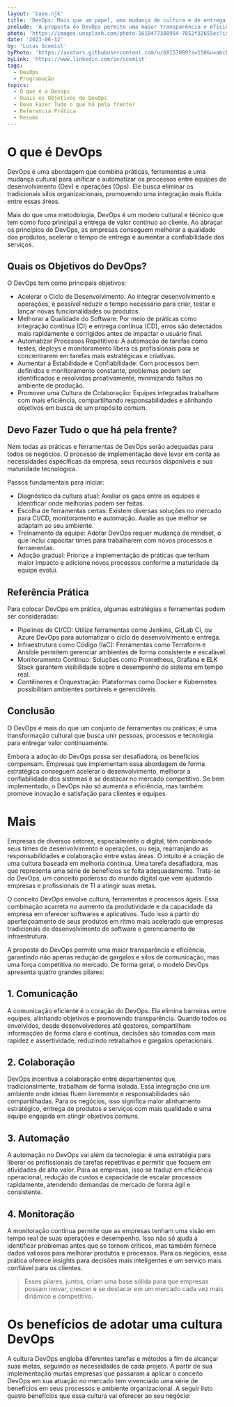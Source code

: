 ```yaml
---
layout: 'base.njk'
title: 'DevOps: Mais que um papel, uma mudança de cultura e de entrega de valor'
prelude: 'A proposta do DevOps permite uma maior transparência e eficiência, garantindo não apenas redução de gargalos e silos de comunicação, mas uma força competitiva no mercado. De forma geral, o modelo DevOps apresenta quatro grandes pilares'
photo: 'https://images.unsplash.com/photo-1618477388954-7852f32655ec?ixlib=rb-4.0.3&ixid=M3wxMjA3fDB8MHxwaG90by1wYWdlfHx8fGVufDB8fHx8fA%3D%3D&auto=format&fit=crop&w=764&q=80'
date: '2023-06-12'
by: 'Lucas Scemist'
byPhoto: 'https://avatars.githubusercontent.com/u/68157089?s=150&u=abcbbc919c91cf2cd6f4bc5cb11c6db02c5f8a48&v=4'
byLink: 'https://www.linkedin.com/in/scemist'
tags:
  - DevOps
  - Programação
topics:
  - O que é o Devops
  - Quais os Objetivos do DevOps
  - Devo Fazer Tudo o que há pela frente?
  - Referencia Prática
  - Resumo
---
```


# O que é DevOps

DevOps é uma abordagem que combina práticas, ferramentas e uma mudança cultural para unificar e automatizar os processos entre equipes de desenvolvimento (Dev) e operações (Ops). Ele busca eliminar os tradicionais silos organizacionais, promovendo uma integração mais fluida entre essas áreas.

Mais do que uma metodologia, DevOps é um modelo cultural e técnico que tem como foco principal a entrega de valor contínuo ao cliente. Ao abraçar os princípios do DevOps, as empresas conseguem melhorar a qualidade dos produtos, acelerar o tempo de entrega e aumentar a confiabilidade dos serviços.

## Quais os Objetivos do DevOps?

O DevOps tem como principais objetivos:

- Acelerar o Ciclo de Desenvolvimento: Ao integrar desenvolvimento e operações, é possível reduzir o tempo necessário para criar, testar e lançar novas funcionalidades ou produtos.
- Melhorar a Qualidade do Software: Por meio de práticas como integração contínua (CI) e entrega contínua (CD), erros são detectados mais rapidamente e corrigidos antes de impactar o usuário final.
- Automatizar Processos Repetitivos: A automação de tarefas como testes, deploys e monitoramento libera os profissionais para se concentrarem em tarefas mais estratégicas e criativas.
- Aumentar a Estabilidade e Confiabilidade: Com processos bem definidos e monitoramento constante, problemas podem ser identificados e resolvidos proativamente, minimizando falhas no ambiente de produção.
- Promover uma Cultura de Colaboração: Equipes integradas trabalham com mais eficiência, compartilhando responsabilidades e alinhando objetivos em busca de um propósito comum.

## Devo Fazer Tudo o que há pela frente?

Nem todas as práticas e ferramentas de DevOps serão adequadas para todos os negócios. O processo de implementação deve levar em conta as necessidades específicas da empresa, seus recursos disponíveis e sua maturidade tecnológica.

Passos fundamentais para iniciar:

- Diagnóstico da cultura atual: Avaliar os gaps entre as equipes e identificar onde melhorias podem ser feitas.
- Escolha de ferramentas certas: Existem diversas soluções no mercado para CI/CD, monitoramento e automação. Avalie as que melhor se adaptam ao seu ambiente.
- Treinamento da equipe: Adotar DevOps requer mudança de mindset, o que inclui capacitar times para trabalharem com novos processos e ferramentas.
- Adoção gradual: Priorize a implementação de práticas que tenham maior impacto e adicione novos processos conforme a maturidade da equipe evolui.

## Referência Prática

Para colocar DevOps em prática, algumas estratégias e ferramentas podem ser consideradas:

- Pipelines de CI/CD: Utilize ferramentas como Jenkins, GitLab CI, ou Azure DevOps para automatizar o ciclo de desenvolvimento e entrega.
- Infraestrutura como Código (IaC): Ferramentas como Terraform e Ansible permitem gerenciar ambientes de forma consistente e escalável.
- Monitoramento Contínuo: Soluções como Prometheus, Grafana e ELK Stack garantem visibilidade sobre o desempenho do sistema em tempo real.
- Contêineres e Orquestração: Plataformas como Docker e Kubernetes possibilitam ambientes portáveis e gerenciáveis.

## Conclusão

O DevOps é mais do que um conjunto de ferramentas ou práticas; é uma transformação cultural que busca unir pessoas, processos e tecnologia para entregar valor continuamente.

Embora a adoção do DevOps possa ser desafiadora, os benefícios compensam. Empresas que implementam essa abordagem de forma estratégica conseguem acelerar o desenvolvimento, melhorar a confiabilidade dos sistemas e se destacar no mercado competitivo. Se bem implementado, o DevOps não só aumenta a eficiência, mas também promove inovação e satisfação para clientes e equipes.

# Mais

Empresas de diversos setores, especialmente o digital, têm combinado seus times de desenvolvimento e operações, ou seja, rearranjando as responsabilidades e colaboração entre estas áreas. O intuito é a criação de uma cultura baseada em melhoria contínua. Uma tarefa desafiadora, mas que representa uma série de benefícios se feita adequadamente. Trata-se do DevOps, um conceito poderoso do mundo digital que vem ajudando empresas e profissionais de TI a atingir suas metas.

O conceito DevOps envolve cultura, ferramentas e processos ágeis. Essa combinação acarreta no aumento da produtividade e da capacidade da empresa em oferecer softwares e aplicativos. Tudo isso a partir do aperfeiçoamento de seus produtos em ritmo mais acelerado que empresas tradicionais de desenvolvimento de software e gerenciamento de infraestrutura.

A proposta do DevOps permite uma maior transparência e eficiência, garantindo não apenas redução de gargalos e silos de comunicação, mas uma força competitiva no mercado. De forma geral, o modelo DevOps apresenta quatro grandes pilares:

## 1. Comunicação

A comunicação eficiente é o coração do DevOps. Ela elimina barreiras entre equipes, alinhando objetivos e promovendo transparência. Quando todos os envolvidos, desde desenvolvedores até gestores, compartilham informações de forma clara e contínua, decisões são tomadas com mais rapidez e assertividade, reduzindo retrabalhos e gargalos operacionais.

## 2. Colaboração

DevOps incentiva a colaboração entre departamentos que, tradicionalmente, trabalham de forma isolada. Essa integração cria um ambiente onde ideias fluem livremente e responsabilidades são compartilhadas. Para os negócios, isso significa maior alinhamento estratégico, entrega de produtos e serviços com mais qualidade e uma equipe engajada em atingir objetivos comuns.

## 3. Automação

A automação no DevOps vai além da tecnologia: é uma estratégia para liberar os profissionais de tarefas repetitivas e permitir que foquem em atividades de alto valor. Para as empresas, isso se traduz em eficiência operacional, redução de custos e capacidade de escalar processos rapidamente, atendendo demandas de mercado de forma ágil e consistente.

## 4. Monitoração

A monitoração contínua permite que as empresas tenham uma visão em tempo real de suas operações e desempenho. Isso não só ajuda a identificar problemas antes que se tornem críticos, mas também fornece dados valiosos para melhorar produtos e processos. Para os negócios, essa prática oferece insights para decisões mais inteligentes e um serviço mais confiável para os clientes.

> Esses pilares, juntos, criam uma base sólida para que empresas possam inovar, crescer e se destacar em um mercado cada vez mais dinâmico e competitivo.

# Os benefícios de adotar uma cultura DevOps

A cultura DevOps engloba diferentes tarefas e métodos a fim de alcançar suas metas, seguindo as necessidades de cada projeto. A partir de sua implementação muitas empresas que passaram a aplicar o conceito DevOps em sua atuação no mercado tem vivenciado uma série de benefícios em seus processos e ambiente organizacional. A seguir listo quatro benefícios que essa cultura vai oferecer ao seu negócio:
